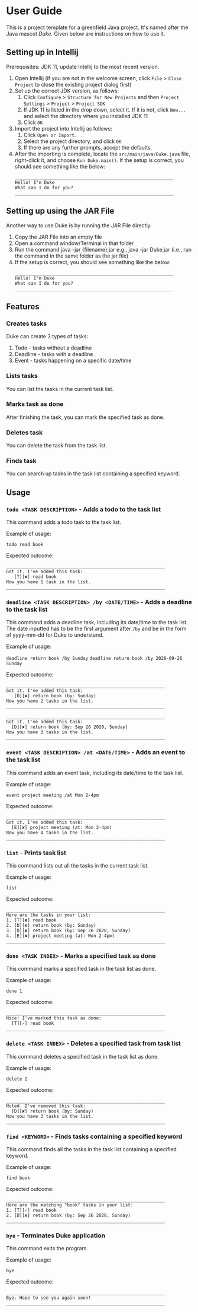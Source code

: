 # User Guide

This is a project template for a greenfield Java project. It's named after the Java mascot _Duke_. Given below are instructions on how to use it.

## Setting up in Intellij

Prerequisites: JDK 11, update Intellij to the most recent version.

1. Open Intellij (if you are not in the welcome screen, click `File` > `Close Project` to close the existing project dialog first)
1. Set up the correct JDK version, as follows:
   1. Click `Configure` > `Structure for New Projects` and then `Project Settings` > `Project` > `Project SDK`
   1. If JDK 11 is listed in the drop down, select it. If it is not, click `New...` and select the directory where you installed JDK 11
   1. Click `OK`
1. Import the project into Intellij as follows:
   1. Click `Open or Import`.
   1. Select the project directory, and click `OK`
   1. If there are any further prompts, accept the defaults.
1. After the importing is complete, locate the `src/main/java/Duke.java` file, right-click it, and choose `Run Duke.main()`. If the setup is correct, you should see something like the below:
   ```
   ____________________________________________________________
   Hello! I'm Duke
   What can I do for you?
   ____________________________________________________________
   ```
   
## Setting up using the JAR File
Another way to use Duke is by running the JAR File directly.
1. Copy the JAR File into an empty file
1. Open a command window/Terminal in that folder
1. Run the command java -jar {filename}.jar e.g., java -jar Duke.jar (i.e., run the command in the same folder as the jar file)
1. If the setup is correct, you should see something like the below:
   ```
   ____________________________________________________________
   Hello! I'm Duke
   What can I do for you?
   ____________________________________________________________
   ```

## Features 

### Creates tasks
Duke can create 3 types of tasks:
1. Todo - tasks without a deadline
1. Deadline - tasks with a deadline
1. Event - tasks happening on a specific date/time

### Lists tasks
You can list the tasks in the current task list.

### Marks task as done
After finishing the task, you can mark the specified task as done.

### Deletes task
You can delete the task from the task list.

### Finds task
You can search up tasks in the task list containing a specified keyword.

## Usage

### `todo <TASK DESCRIPTION>` - Adds a todo to the task list

This command adds a todo task to the task list.

Example of usage: 

`todo read book`

Expected outcome:

```
____________________________________________________________
Got it. I've added this task:
   [T][✘] read book
Now you have 1 task in the list.
____________________________________________________________
```

### `deadline <TASK DESCRIPTION> /by <DATE/TIME>` - Adds a deadline to the task list

This command adds a deadline task, including its date/time to the task list.
The date inputted has to be the first argument after `/by` and be in the form of yyyy-mm-dd for Duke to understand.

Example of usage: 

`deadline return book /by Sunday`
`deadline return book /by 2020-09-26 Sunday`

Expected outcome:

```
____________________________________________________________
Got it. I've added this task:
   [D][✘] return book (by: Sunday)
Now you have 2 tasks in the list.
____________________________________________________________
```

```
____________________________________________________________
Got it. I've added this task:
  [D][✘] return book (by: Sep 26 2020, Sunday)
Now you have 3 tasks in the list.
____________________________________________________________
```

### `event <TASK DESCRIPTION> /at <DATE/TIME>` - Adds an event to the task list

This command adds an event task, including its date/time to the task list.

Example of usage: 

`event project meeting /at Mon 2-4pm`

Expected outcome:

```
____________________________________________________________
Got it. I've added this task:
  [E][✘] project meeting (at: Mon 2-4pm)
Now you have 4 tasks in the list.
____________________________________________________________
```

### `list` - Prints task list

This command lists out all the tasks in the current task list.

Example of usage: 

`list`

Expected outcome:

```
____________________________________________________________
Here are the tasks in your list:
1. [T][✘] read book
2. [D][✘] return book (by: Sunday)
3. [D][✘] return book (by: Sep 26 2020, Sunday)
4. [E][✘] project meeting (at: Mon 2-4pm)
____________________________________________________________
```

### `done <TASK INDEX>` - Marks a specified task as done

This command marks a specified task in the task list as done.

Example of usage: 

`done 1`

Expected outcome:

```
____________________________________________________________
Nice! I've marked this task as done: 
  [T][✓] read book
____________________________________________________________
```

### `delete <TASK INDEX>` - Deletes a specified task from task list

This command deletes a specified task in the task list as done.

Example of usage: 

`delete 2`

Expected outcome:

```
____________________________________________________________
Noted. I've removed this task: 
  [D][✘] return book (by: Sunday)
Now you have 3 tasks in the list.
____________________________________________________________
```

### `find <KEYWORD>` - Finds tasks containing a specified keyword

This command finds all the tasks in the task list containing a specified keyword.

Example of usage: 

`find book`

Expected outcome:

```
____________________________________________________________
Here are the matching "book" tasks in your list:
1. [T][✓] read book
2. [D][✘] return book (by: Sep 26 2020, Sunday)
____________________________________________________________
```

### `bye` - Terminates Duke application

This command exits the program.

Example of usage: 

`bye`

Expected outcome:

```
____________________________________________________________
Bye. Hope to see you again soon!
____________________________________________________________
```
